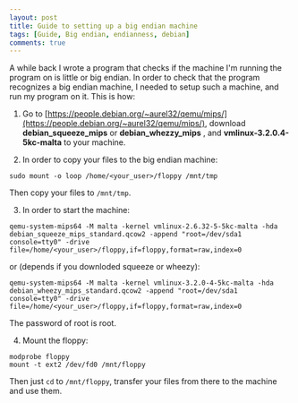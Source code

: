 ```yaml
---
layout: post
title: Guide to setting up a big endian machine
tags: [Guide, Big endian, endianness, debian]
comments: true
---
```


A while back I wrote a program that checks if the machine I'm running the program on is little or big endian. In order to check that the program recognizes a big endian machine, I needed to setup such a machine, and run my program on it.
This is how:

1. Go to [https://people.debian.org/~aurel32/qemu/mips/](https://people.debian.org/~aurel32/qemu/mips/), download **debian_squeeze_mips** or **debian_whezzy_mips** , and **vmlinux-3.2.0.4-5kc-malta** to your machine.

2. In order to copy your files to the big endian machine:
```
sudo mount -o loop /home/<your_user>/floppy /mnt/tmp
```
Then copy your files to ```/mnt/tmp```. 

3. In order to start the machine:
```
qemu-system-mips64 -M malta -kernel vmlinux-2.6.32-5-5kc-malta -hda debian_squeeze_mips_standard.qcow2 -append "root=/dev/sda1 console=tty0" -drive file=/home/<your_user>/floppy,if=floppy,format=raw,index=0
```
or (depends if you downloded squeeze or wheezy):
```
qemu-system-mips64 -M malta -kernel vmlinux-3.2.0-4-5kc-malta -hda debian_wheezy_mips_standard.qcow2 -append "root=/dev/sda1 console=tty0" -drive file=/home/<your_user>/floppy,if=floppy,format=raw,index=0
```
The password of root is root.

4. Mount the floppy:
```
modprobe floppy
mount -t ext2 /dev/fd0 /mnt/floppy
```
Then just ```cd``` to ```/mnt/floppy```, transfer your files from there to the machine and use them.

